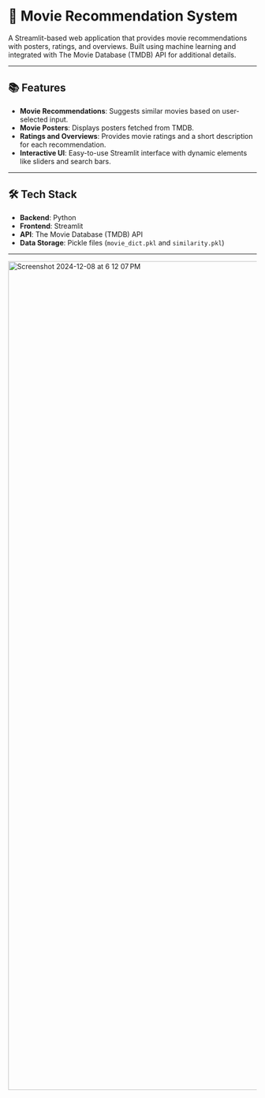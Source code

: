 # 🎥 Movie Recommendation System

A Streamlit-based web application that provides movie recommendations with posters, ratings, and overviews. Built using machine learning and integrated with The Movie Database (TMDB) API for additional details.

---

## 📚 Features
- **Movie Recommendations**: Suggests similar movies based on user-selected input.
- **Movie Posters**: Displays posters fetched from TMDB.
- **Ratings and Overviews**: Provides movie ratings and a short description for each recommendation.
- **Interactive UI**: Easy-to-use Streamlit interface with dynamic elements like sliders and search bars.

---

## 🛠️ Tech Stack
- **Backend**: Python
- **Frontend**: Streamlit
- **API**: The Movie Database (TMDB) API
- **Data Storage**: Pickle files (`movie_dict.pkl` and `similarity.pkl`)

---

<img width="1680" alt="Screenshot 2024-12-08 at 6 12 07 PM" src="https://github.com/user-attachments/assets/ef4c300a-ce81-4f9a-a6bc-0be55b1e5a27">

